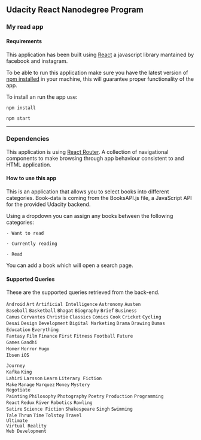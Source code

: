 ## Udacity React Nanodegree Program

### My read app
#### Requirements

This application has been built using [React](https://en.wikipedia.org/wiki/React_(JavaScript_library)) a javascript library mantained by facebook and instagram. 

To be able to run this application make sure you have the latest version of [npm installed](https://www.npmjs.com) in your machine, this will guarantee proper functionality of the app.

To install an run the app use:
```
npm install
``` 

```
npm start
``` 

---

### Dependencies

This application is using [React Router](https://www.npmjs.com/package/react-router). A collection of navigational components to make browsing through app behaviour consistent to and HTML application.

#### How to use this app

This is an application that allows you to select books into different categories. 
Book-data is coming from the BooksAPI.js file, a JavaScript API for the provided Udacity backend.

Using a dropdown you can assign any books between the following categories:

``` 
· Want to read 
 ``` 
 ``` 
· Currently reading
 ``` 
 ``` 
· Read
```

You can add a book which will open a search page.


#### Supported Queries

These are the supported queries retrieved from the back-end.

`Android`    `Art`    `Artificial Intelligence`    `Astronomy`    `Austen`   
`Baseball`    `Basketball`    `Bhagat`    `Biography`    `Brief`    `Business`   
`Camus`    `Cervantes`    `Christie`    `Classics`    `Comics`    `Cook`    `Cricket`    `Cycling`    
`Desai`    `Design`    `Development`    `Digital Marketing`    `Drama`    `Drawing`    `Dumas`   
`Education`    `Everything`    
`Fantasy`    `Film`    `Finance`    `First`    `Fitness`    `Football`    `Future`   
`Games`    `Gandhi`   
`Homer`    `Horror`    `Hugo`    
`Ibsen`    `iOS`

`Journey`   
`Kafka`    `King`    
`Lahiri`    `Larsson`    `Learn`    `Literary Fiction`   
`Make`    `Manage`    `Marquez`    `Money`    `Mystery`   
`Negotiate`  
`Painting`    `Philosophy`    `Photography`    `Poetry`    `Production`    `Programming`   
`React`    `Redux`    `River`    `Robotics`    `Rowling`   
`Satire`    `Science Fiction`    `Shakespeare`    `Singh`    `Swimming`    
`Tale`    `Thrun`    `Time`    `Tolstoy`    `Travel`   
`Ultimate`   
`Virtual Reality`   
`Web Development` 
